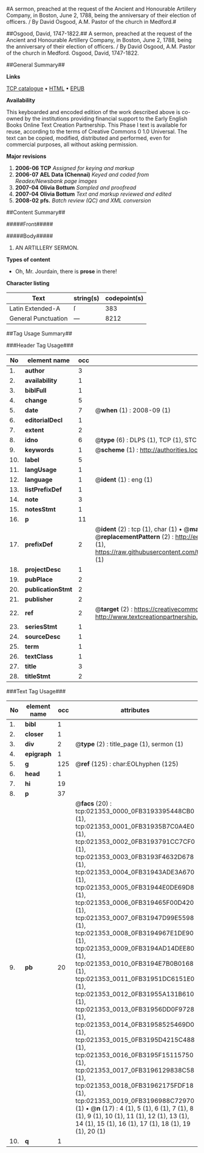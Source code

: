 #A sermon, preached at the request of the Ancient and Honourable Artillery Company, in Boston, June 2, 1788, being the anniversary of their election of officers. / By David Osgood, A.M. Pastor of the church in Medford.#

##Osgood, David, 1747-1822.##
A sermon, preached at the request of the Ancient and Honourable Artillery Company, in Boston, June 2, 1788, being the anniversary of their election of officers. / By David Osgood, A.M. Pastor of the church in Medford.
Osgood, David, 1747-1822.

##General Summary##

**Links**

[TCP catalogue](http://www.ota.ox.ac.uk/tcp/)  • 
[HTML](http://tei.it.ox.ac.uk/tcp/Texts-HTML/free/N16/N16608.html)  • 
[EPUB](http://tei.it.ox.ac.uk/tcp/Texts-EPUB/free/N16/N16608.epub)

**Availability**

This keyboarded and encoded edition of the
	       work described above is co-owned by the institutions
	       providing financial support to the Early English Books
	       Online Text Creation Partnership. This Phase I text is
	       available for reuse, according to the terms of Creative
	       Commons 0 1.0 Universal. The text can be copied,
	       modified, distributed and performed, even for
	       commercial purposes, all without asking permission.

**Major revisions**

1. __2006-06__ __TCP__ *Assigned for keying and markup*
1. __2006-07__ __AEL Data (Chennai)__ *Keyed and coded from Readex/Newsbank page images*
1. __2007-04__ __Olivia Bottum__ *Sampled and proofread*
1. __2007-04__ __Olivia Bottum__ *Text and markup reviewed and edited*
1. __2008-02__ __pfs.__ *Batch review (QC) and XML conversion*

##Content Summary##

#####Front#####

#####Body#####

1. AN ARTILLERY SERMON.

**Types of content**

  * Oh, Mr. Jourdain, there is **prose** in there!

**Character listing**


|Text|string(s)|codepoint(s)|
|---|---|---|
|Latin Extended-A|ſ|383|
|General Punctuation|—|8212|

##Tag Usage Summary##

###Header Tag Usage###

|No|element name|occ|attributes|
|---|---|---|---|
|1.|__author__|3||
|2.|__availability__|1||
|3.|__biblFull__|1||
|4.|__change__|5||
|5.|__date__|7| @__when__ (1) : 2008-09 (1)|
|6.|__editorialDecl__|1||
|7.|__extent__|2||
|8.|__idno__|6| @__type__ (6) : DLPS (1), TCP (1), STC (1), NOTIS (1), IMAGE-SET (1), EVANS-CITATION (1)|
|9.|__keywords__|1| @__scheme__ (1) : http://authorities.loc.gov/ (1)|
|10.|__label__|5||
|11.|__langUsage__|1||
|12.|__language__|1| @__ident__ (1) : eng (1)|
|13.|__listPrefixDef__|1||
|14.|__note__|3||
|15.|__notesStmt__|1||
|16.|__p__|11||
|17.|__prefixDef__|2| @__ident__ (2) : tcp (1), char (1)  •  @__matchPattern__ (2) : ([0-9\-]+):([0-9IVX]+) (1), (.+) (1)  •  @__replacementPattern__ (2) : http://eebo.chadwyck.com/downloadtiff?vid=$1&page=$2 (1), https://raw.githubusercontent.com/textcreationpartnership/Texts/master/tcpchars.xml#$1 (1)|
|18.|__projectDesc__|1||
|19.|__pubPlace__|2||
|20.|__publicationStmt__|2||
|21.|__publisher__|2||
|22.|__ref__|2| @__target__ (2) : https://creativecommons.org/publicdomain/zero/1.0/ (1), http://www.textcreationpartnership.org/docs/. (1)|
|23.|__seriesStmt__|1||
|24.|__sourceDesc__|1||
|25.|__term__|1||
|26.|__textClass__|1||
|27.|__title__|3||
|28.|__titleStmt__|2||


###Text Tag Usage###

|No|element name|occ|attributes|
|---|---|---|---|
|1.|__bibl__|1||
|2.|__closer__|1||
|3.|__div__|2| @__type__ (2) : title_page (1), sermon (1)|
|4.|__epigraph__|1||
|5.|__g__|125| @__ref__ (125) : char:EOLhyphen (125)|
|6.|__head__|1||
|7.|__hi__|19||
|8.|__p__|37||
|9.|__pb__|20| @__facs__ (20) : tcp:021353_0000_0FB3193395448CB0 (1), tcp:021353_0001_0FB31935B7C0A4E0 (1), tcp:021353_0002_0FB3193791CC7CF0 (1), tcp:021353_0003_0FB3193F4632D678 (1), tcp:021353_0004_0FB31943ADE3A670 (1), tcp:021353_0005_0FB31944E0DE69D8 (1), tcp:021353_0006_0FB319465F00D420 (1), tcp:021353_0007_0FB31947D99E5598 (1), tcp:021353_0008_0FB3194967E1DE90 (1), tcp:021353_0009_0FB3194AD14DEE80 (1), tcp:021353_0010_0FB3194E7B0B0168 (1), tcp:021353_0011_0FB31951DC6151E0 (1), tcp:021353_0012_0FB31955A131B610 (1), tcp:021353_0013_0FB31956DD0F9728 (1), tcp:021353_0014_0FB31958525469D0 (1), tcp:021353_0015_0FB3195D4215C488 (1), tcp:021353_0016_0FB3195F15115750 (1), tcp:021353_0017_0FB3196129838C58 (1), tcp:021353_0018_0FB31962175FDF18 (1), tcp:021353_0019_0FB3196988C72970 (1)  •  @__n__ (17) : 4 (1), 5 (1), 6 (1), 7 (1), 8 (1), 9 (1), 10 (1), 11 (1), 12 (1), 13 (1), 14 (1), 15 (1), 16 (1), 17 (1), 18 (1), 19 (1), 20 (1)|
|10.|__q__|1||

